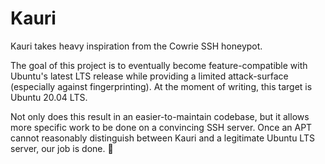 # Kauri
Kauri takes heavy inspiration from the Cowrie SSH honeypot.

The goal of this project is to eventually become feature-compatible with Ubuntu's latest LTS release while providing a limited attack-surface (especially against fingerprinting). At the moment of writing, this target is Ubuntu 20.04 LTS.

Not only does this result in an easier-to-maintain codebase, but it allows more specific work to be done on a convincing SSH server. Once an APT cannot reasonably distinguish between Kauri and a legitimate Ubuntu LTS server, our job is done. 🍺
